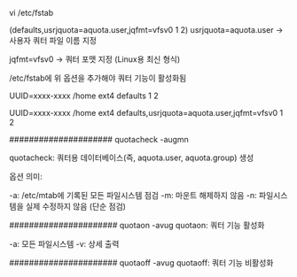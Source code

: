 vi /etc/fstab 

(defaults,usrjquota=aquota.user,jqfmt=vfsv0  1  2)
usrjquota=aquota.user → 사용자 쿼터 파일 이름 지정

jqfmt=vfsv0 → 쿼터 포맷 지정 (Linux용 최신 형식)

/etc/fstab에 위 옵션을 추가해야 쿼터 기능이 활성화됨




UUID=xxxx-xxxx  /home  ext4  defaults  1  2

UUID=xxxx-xxxx  /home  ext4  defaults,usrjquota=aquota.user,jqfmt=vfsv0  1  2

#####################
quotacheck -augmn

quotacheck: 쿼터용 데이터베이스(즉, aquota.user, aquota.group) 생성

옵션 의미:

-a: /etc/mtab에 기록된 모든 파일시스템 점검
-m: 마운트 해제하지 않음
-n: 파일시스템을 실제 수정하지 않음 (단순 점검)

######################
quotaon -avug
quotaon: 쿼터 기능 활성화

-a: 모든 파일시스템
-v: 상세 출력

######################
quotaoff -avug
quotaoff: 쿼터 기능 비활성화
